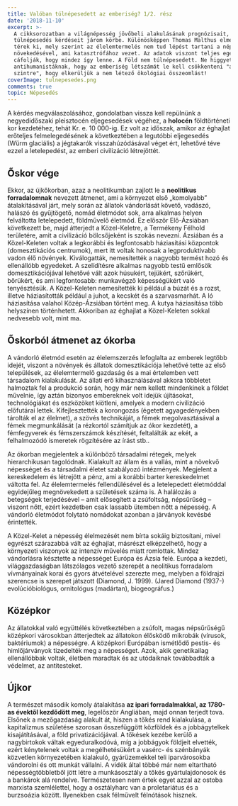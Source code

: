 ```yaml
---
title: Valóban túlnépesedett az emberiség? 1/2. rész
date: '2018-11-10'
excerpt: >-
  A cikksorozatban a világnépesség jövőbeli alakulásának prognózisait, a
  túlnépesedés kérdéseit járom körbe. Különösképpen Thomas Malthus elméletére
  térek ki, mely szerint az élelemtermelés nem tud lépést tartani a népesség
  növekedésével, ami katasztrófához vezet. Az adatok viszont teljes egészében
  cáfolják, hogy mindez így lenne. A Föld nem túlnépesedett. Ne higgyetek az
  antihumanistáknak, hogy az emberiség létszámát le kell csökkenteni "a kívánt
  szintre", hogy elkerüljük a nem létező ökológiai összeomlást!
coverImage: tulnepesedes.png
comments: true
topic: Népesedés
---
```

A kérdés megválaszolásához, gondolatban vissza kell repülnünk a negyedidőszaki pleisztocén eljegesedések végéhez, a **holocén** földtörténeti kor kezdetéhez, tehát Kr. e. 10 000-ig. Ez volt az időszak, amikor az éghajlat erőteljes felmelegedésének a következtében a legutóbbi eljegesedés (Würm glaciális) a jégtakarók visszahúzódásával véget ért, lehetővé téve ezzel a letelepedést, az emberi civilizáció létrejöttét.

## Őskor vége

Ekkor, az újkőkorban, azaz a neolitikumban zajlott le a **neolitikus forradalomnak** nevezett átmenet, ami a környezet első „komolyabb” átalakításával járt, mely során az állatok vándorlását követő, vadászó, halászó és gyűjtögető, nomád életmódot sok, arra alkalmas helyen felváltotta letelepedett, földművelő életmód. Ez először Elő-Ázsiában következett be, majd átterjedt a Közel-Keletre, a Termékeny Félhold területére, amit a civilizáció bölcsőjeként is szokás nevezni. Ázsiában és a Közel-Keleten voltak a legkorábbi és legfontosabb háziasítási központok (domesztikációs centrumok), mert itt voltak honosak a legproduktívabb vadon élő növények. Kiválogatták, nemesítették a nagyobb termést hozó és ellenállóbb egyedeket. A szelídítésre alkalmas nagyobb testű emlősök domesztikációjával lehetővé vált azok húsukért, tejükért, szőrükért, bőrükért, és ami legfontosabb: munkavégző képességükért való tenyésztésük. A Közel-Keleten nemesítették ki például a búzát és a rozst, illetve háziasították például a juhot, a kecskét és a szarvasmarhát. A ló háziasítása valahol Közép-Ázsiában történt meg. A kutya háziasítása több helyszínen történhetett. Akkoriban az éghajlat a Közel-Keleten sokkal nedvesebb volt, mint ma.

## Őskorból átmenet az ókorba

A vándorló életmód esetén az élelemszerzés lefoglalta az emberek legtöbb idejét, viszont a növények és állatok domesztikációja lehetővé tette az első települések, az élelemtermelő gazdaság és a mai értelemben vett társadalom kialakulását. Az állati erő kihasználásával akkora többletet halmoztak fel a produkció során, hogy már nem kellett mindenkinek a földet művelnie, így aztán bizonyos embereknek volt idejük újításokat, technológiákat és eszközöket kiötleni, amelyek a modern civilizáció előfutárai lettek. Kifejlesztették a korongozás (égetett agyagedényekben tárolták el az élelmet), a szövés technikáját, a fémek megolvasztásával a fémek megmunkálását (a rézkortól számítjuk az ókor kezdetét), a fémfegyverek és fémszerszámok készítését, feltalálták az ekét, a felhalmozódó ismeretek rögzítésére az írást stb..

Az ókorban megjelentek a különböző társadalmi rétegek, melyek hierarchikusan tagolódnak. Kialakult az állam és a vallás, mint a növekvő népességet és a társadalmi életet szabályozó intézmények. Megjelent a kereskedelem és létrejött a pénz, ami a korábbi barter kereskedelmet váltotta fel. Az élelemtermelés fellendülésével és a letelepedett életmóddal egyidejűleg megnövekedett a születések száma is. A halálozás a betegségek terjedésével – amit elősegített a zsúfoltság, népsűrűség – viszont nőtt, ezért kezdetben csak lassabb ütemben nőtt a népesség. A vándorló életmódot folytató nomádokat azonban a járványok kevésbé érintették.

A Közel-Kelet a népesség élelmezését nem bírta sokáig biztosítani, mivel egyrészt szárazabbá vált az éghajlat, másrészt elképzelhető, hogy a környezeti viszonyok az intenzív művelés miatt romlottak. Mindez vándorlásra késztette a népességet Európa és Ázsia felé. Európa a kezdeti, világgazdaságban látszólagos vezető szerepét a neolitikus forradalom vívmányainak korai és gyors átvételével szerezte meg, melyben a földrajzi szerencse is szerepet játszott (Diamond, J. 1999). (Jared Diamond (1937-) evolúcióbiológus, ornitológus (madártan), biogeográfus.)

## Középkor

Az állatokkal való együttélés következtében a zsúfolt, magas népsűrűségű középkori városokban átterjedtek az állatokon élősködő mikrobák (vírusok, baktériumok) a népességre. A középkori Európában ismétlődő pestis- és himlőjárványok tizedelték meg a népességet. Azok, akik genetikailag ellenállóbbak voltak, életben maradtak és az utódaiknak továbbadták a védelmet, az antitesteket.

## Újkor

A természet második komoly átalakítása **az ipari forradalmakkal, az 1780-as évektől kezdődött meg**, legelőször Angliában, majd onnan terjedt tova. Elsőnek a mezőgazdaság alakult át, hiszen a tőkés rend kialakulása, a kapitalizmus születése szorosan összefüggött közföldek és a jobbágytelkek kisajátításával, a föld privatizációjával. A tőkések kezébe kerülő a nagybirtokok váltak egyeduralkodóvá, míg a jobbágyok földjeit elvették, ezért kénytelenek voltak a megélhetésükért a vasérc- és szénbányák közvetlen környezetében kialakuló, gyárüzemekkel teli iparvárosokba vándorolni és ott munkát vállalni. A vidék által többé már nem eltartható népességtöbbletből jött létre a munkásosztály a tőkés gyártulajdonosok és a bankárok alá rendelve. Természetesen nem értek egyet azzal az ostoba marxista szemlélettel, hogy a osztályharc van a proletariátus és a burzsoázia között. Ilyenekben csak félművelt félnótások hisznek.
